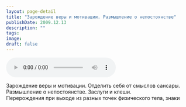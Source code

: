 ```yaml
---
layout: page-detail
title: "Зарождение веры и мотивации. Размышление о непостоянстве"
publishDate: 2009.12.13
description: ""
tags:
image:
draft: false
---
```


<audio title="2009.12.13 - Зарождение веры и мотивации. Размышление о непостоянстве.mp3" src="https://filer-api.advayta.org/v1.0/public/files/74694" controls=""></audio>

 Зарождение веры и мотивации. Отделить себя от смыслов сансары.  
 Размышление о непостоянстве. Заслуги и клеши.  
 Перерождения при выходе из разных точек физического тела, знаки   

  
